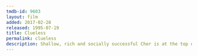 ```yaml
---
tmdb-id: 9603
layout: film
added: 2017-02-28
released: 1995-07-19
title: Clueless
permalink: clueless
description: Shallow, rich and socially successful Cher is at the top of her Beverly Hills high school's pecking scale. Seeing herself as a matchmaker, Cher first coaxes two teachers into dating each other. Emboldened by her success, she decides to give hopelessly klutzy new student Tai a makeover. When Tai becomes more popular than she is, Cher realizes that her disapproving ex-stepbrother was right about how misguided she was -- and falls for him.
---
```


